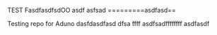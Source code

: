 TEST FasdfasdfsdOO asdf asfsad 
=========asdfasd==

Testing repo for Aduno
dasfdasdfasd
dfsa
ffff
asdfsadffffffff
asdfasdf

